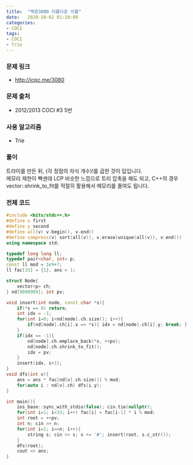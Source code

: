 ```yaml
---
title:  "백준3080 아름다운 이름"
date:   2020-10-02 01:10:00
categories:
- COCI
tags:
- COCI
- Trie
---
```


### 문제 링크
* http://icpc.me/3080

### 문제 출처
* 2012/2013 COCI #3 5번

### 사용 알고리즘
* Trie

### 풀이
트라이를 만든 뒤, (각 정점의 자식 개수)!를 곱한 것이 답입니다.<br>
메모리 제한이 빡센데 LCP 비슷한 느낌으로 트리 압축을 해도 되고, C++의 경우 vector::shrink_to_fit를 적절히 활용해서 메모리를 줄여도 됩니다.

### 전체 코드
```cpp
#include <bits/stdc++.h>
#define x first
#define y second
#define all(v) v.begin(), v.end()
#define compress(v) sort(all(v)), v.erase(unique(all(v)), v.end())
using namespace std;

typedef long long ll;
typedef pair<char, int> p;
const ll mod = 1e9+7;
ll fac[33] = {1}, ans = 1;

struct Node{
    vector<p> ch;
} nd[9090909]; int pv;

void insert(int node, const char *s){
    if(*s == 0) return;
    int idx = -1;
    for(int i=0; i<nd[node].ch.size(); i++){
        if(nd[node].ch[i].x == *s){ idx = nd[node].ch[i].y; break; }
    }
    if(idx == -1){
        nd[node].ch.emplace_back(*s, ++pv);
        nd[node].ch.shrink_to_fit();
        idx = pv;
    }
    insert(idx, s+1);
}
void dfs(int v){
    ans = ans * fac[nd[v].ch.size()] % mod;
    for(auto i : nd[v].ch) dfs(i.y);
}

int main(){
    ios_base::sync_with_stdio(false); cin.tie(nullptr);
    for(int i=1; i<33; i++) fac[i] = fac[i-1] * i % mod;
    int root = ++pv;
    int n; cin >> n;
    for(int i=1; i<=n; i++){
        string s; cin >> s; s += '#'; insert(root, s.c_str());
    }
    dfs(root);
    cout << ans;
}
```
